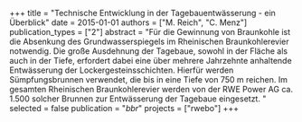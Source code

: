 +++
title = "Technische Entwicklung in der Tagebauentwässerung - ein Überblick"
date = 2015-01-01
authors = ["M. Reich", "C. Menz"]
publication_types = ["2"]
abstract = "Für die Gewinnung von Braunkohle ist die Absenkung des Grundwasserspiegels im Rheinischen Braunkohlerevier notwendig. Die große Ausdehnung der Tagebaue, sowohl in der Fläche als auch in der Tiefe, erfordert dabei eine über mehrere Jahrzehnte anhaltende Entwässerung der Lockergesteinsschichten. Hierfür werden Sümpfungsbrunnen verwendet, die bis in eine Tiefe von 750 m reichen. Im gesamten Rheinischen Braunkohlerevier werden von der RWE Power AG ca. 1.500 solcher Brunnen zur Entwässerung der Tagebaue eingesetzt.  "
selected = false
publication = "*bbr*"
projects = ["rwebo"]
+++

